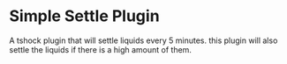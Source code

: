 # Simple Settle Plugin
A tshock plugin that will settle liquids every 5 minutes. this plugin will also settle the liquids if there is a high amount of them.
